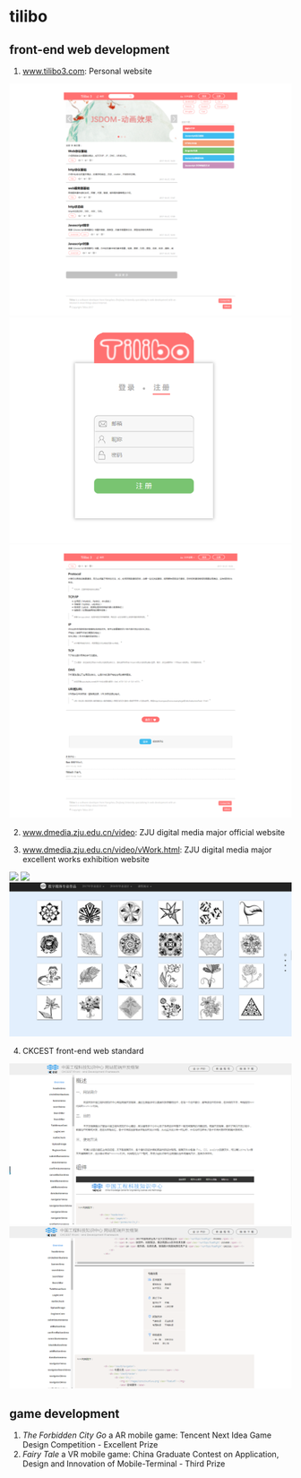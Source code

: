 # tilibo
## front-end web development
1. www.tilibo3.com: Personal website  

![](https://raw.githubusercontent.com/tilibo3/tilibo3/master/tilibo3-screenshot0.png)
![](https://raw.githubusercontent.com/tilibo3/tilibo3/master/tilibo3-screenshot1.png)
![](https://raw.githubusercontent.com/tilibo3/tilibo3/master/tilibo3-screenshot2.png)

2. www.dmedia.zju.edu.cn/video: ZJU digital media major official website  

3. www.dmedia.zju.edu.cn/video/vWork.html: ZJU digital media major excellent works exhibition website  

![](https://raw.githubusercontent.com/tilibo3/tilibo3/master/dmeida-work1-screenshot.png)
![](https://raw.githubusercontent.com/tilibo3/tilibo3/master/dmeida-work2-screenshot.png)
![](https://raw.githubusercontent.com/tilibo3/tilibo3/master/dmeida-work3-screenshot.png)  

4. CKCEST front-end web standard  

![](https://raw.githubusercontent.com/tilibo3/tilibo3/master/ckcest-screenshot1.png)
![](https://raw.githubusercontent.com/tilibo3/tilibo3/master/ckcest-screenshot2.png)  

## game development
1. *The Forbidden City Go* a AR mobile game: Tencent Next Idea Game Design Competition - Excellent Prize
2. *Fairy Tale* a VR mobile game: China Graduate Contest on Application, Design and Innovation of Mobile-Terminal - Third Prize

